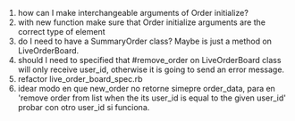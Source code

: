 1. how can I make interchangeable arguments of Order initialize?
2. with new function make sure that Order initialize arguments are the correct type of element
3. do I need to have a SummaryOrder class? Maybe is just a method on LiveOrderBoard.
4. should I need to specified that #remove_order on LiveOrderBoard
class will only receive user_id, otherwise it is going to send an error message.
5. refactor live_order_board_spec.rb
6. idear modo en que new_order no retorne simepre order_data, para en 'remove order from list when the its user_id is equal to the given user_id' probar con otro user_id si funciona.
